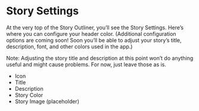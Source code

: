 # Story Settings

At the very top of the Story Outliner, you’ll see the Story Settings. Here’s where you can configure your header color. \(Additional configuration options are coming soon! Soon you’ll be able to adjust your story’s title, description, font, and other colors used in the app.\)

Note: Adjusting the story title and description at this point won’t do anything useful and might cause problems. For now, just leave those as is.

* Icon
* Title
* Description
* Story Color
* Story Image \(placeholder\)

